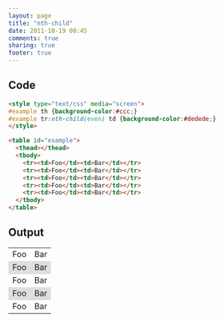 ```yaml
---
layout: page
title: "nth-child"
date: 2011-10-19 00:45
comments: true
sharing: true
footer: true
---
```


## Code
```html
<style type="text/css" media="screen">
#example th {background-color:#ccc;}
#example tr:nth-child(even) td {background-color:#dedede;}
</style>

<table id="example">
  <thead></thead>
  <tbody>
    <tr><td>Foo</td><td>Bar</td></tr>
    <tr><td>Foo</td><td>Bar</td></tr>
    <tr><td>Foo</td><td>Bar</td></tr>
    <tr><td>Foo</td><td>Bar</td></tr>
    <tr><td>Foo</td><td>Bar</td></tr>
  </tbody>
</table>
```

## Output
<style type="text/css" media="screen">
#example th {background-color:#ccc;}
#example tr:nth-child(even) td {background-color:#dedede;}
</style>

<table id="example">
  <thead></thead>
  <tbody>
    <tr><td>Foo</td><td>Bar</td></tr>
    <tr><td>Foo</td><td>Bar</td></tr>
    <tr><td>Foo</td><td>Bar</td></tr>
    <tr><td>Foo</td><td>Bar</td></tr>
    <tr><td>Foo</td><td>Bar</td></tr>
  </tbody>
</table>